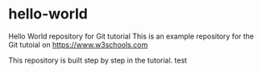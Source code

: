 # hello-world
Hello World repository for Git tutorial
This is an example repository for the Git tutoial on https://www.w3schools.com

This repository is built step by step in the tutorial.
test
